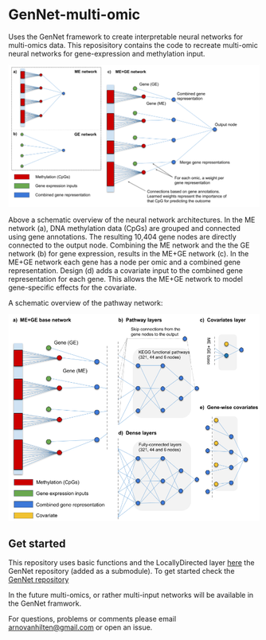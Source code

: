 # GenNet-multi-omic


Uses the GenNet framework to create interpretable neural networks for multi-omics data. This reposisitory contains the code to recreate multi-omic neural networks for gene-expression and methylation input. 



<img src="https://github.com/ArnovanHilten/GenNet-multi-omic/blob/main/images/Figure1.png">

Above a schematic overview of the neural network architectures. In the ME network (a), DNA methylation data (CpGs) are grouped and connected using gene annotations. The resulting 10,404 gene nodes are directly connected to the output node. Combining the ME network and the the GE network (b) for gene expression, results in the ME+GE network (c). In the ME+GE network each gene has a node per omic and a combined gene representation. Design (d) adds a covariate input to the combined gene representation for each gene. This allows the ME+GE network to model gene-specific effects for the covariate.


A schematic overview of the pathway network:

<img src="https://github.com/ArnovanHilten/GenNet-multi-omic/blob/main/images/Figure2.png">


## Get started
This repository uses basic functions and the LocallyDirected layer [here](https://github.com/ArnovanHilten/GenNet/blob/master/GenNet_utils/LocallyDirectedConnected_tf2.py)
<a name="how"/> the GenNet repository (added as a submodule). To get started check the [GenNet repository](https://github.com/ArnovanHilten/GenNet/#2-getting-started)

In the future multi-omics, or rather multi-input networks will be available in the GenNet framwork. 

For questions, problems or comments please email arnovanhilten@gmail.com or open an issue.

##




